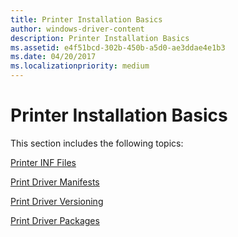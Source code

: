 ```yaml
---
title: Printer Installation Basics
author: windows-driver-content
description: Printer Installation Basics
ms.assetid: e4f51bcd-302b-450b-a5d0-ae3ddae4e1b3
ms.date: 04/20/2017
ms.localizationpriority: medium
---
```


# Printer Installation Basics


This section includes the following topics:

[Printer INF Files](printer-inf-files.md)

[Print Driver Manifests](print-driver-manifests.md)

[Print Driver Versioning](print-driver-versioning.md)

[Print Driver Packages](print-driver-packages.md)

 

 




